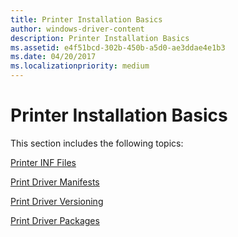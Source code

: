 ```yaml
---
title: Printer Installation Basics
author: windows-driver-content
description: Printer Installation Basics
ms.assetid: e4f51bcd-302b-450b-a5d0-ae3ddae4e1b3
ms.date: 04/20/2017
ms.localizationpriority: medium
---
```


# Printer Installation Basics


This section includes the following topics:

[Printer INF Files](printer-inf-files.md)

[Print Driver Manifests](print-driver-manifests.md)

[Print Driver Versioning](print-driver-versioning.md)

[Print Driver Packages](print-driver-packages.md)

 

 




